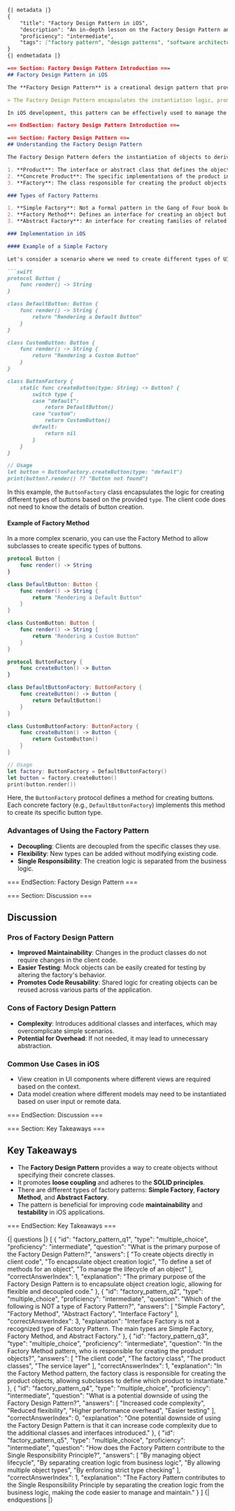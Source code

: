 ```markdown
{| metadata |}
{
    "title": "Factory Design Pattern in iOS",
    "description": "An in-depth lesson on the Factory Design Pattern and its applications in iOS development.",
    "proficiency": "intermediate",
    "tags": ["factory pattern", "design patterns", "software architecture", "ios development", "creational patterns", "object creation"]
}
{| endmetadata |}

=== Section: Factory Design Pattern Introduction ===
## Factory Design Pattern in iOS

The **Factory Design Pattern** is a creational design pattern that provides a way to create objects without specifying the exact class of the object that will be created. It is particularly useful in scenarios where the creation process is complex, or when the system needs to be decoupled from the specific classes of objects it creates. 

> The Factory Design Pattern encapsulates the instantiation logic, promoting loose coupling and enhancing code maintainability and scalability.

In iOS development, this pattern can be effectively used to manage the creation of views, models, or any other object types, ensuring that your code adheres to the **SOLID principles**.

=== EndSection: Factory Design Pattern Introduction ===

=== Section: Factory Design Pattern ===
## Understanding the Factory Design Pattern

The Factory Design Pattern defers the instantiation of objects to derived classes, allowing for more flexible code. It consists of three key components:

1. **Product**: The interface or abstract class that defines the objects created by the factory.
2. **Concrete Product**: The specific implementations of the product interface.
3. **Factory**: The class responsible for creating the product objects.

### Types of Factory Patterns

1. **Simple Factory**: Not a formal pattern in the Gang of Four book but is widely used. It encapsulates the object creation logic, providing a static method to create instances.
2. **Factory Method**: Defines an interface for creating an object but allows subclasses to alter the type of created objects.
3. **Abstract Factory**: An interface for creating families of related or dependent objects without specifying their concrete classes.

### Implementation in iOS

#### Example of a Simple Factory

Let's consider a scenario where we need to create different types of UIButtons based on the theme of the application.

```swift
protocol Button {
    func render() -> String
}

class DefaultButton: Button {
    func render() -> String {
        return "Rendering a Default Button"
    }
}

class CustomButton: Button {
    func render() -> String {
        return "Rendering a Custom Button"
    }
}

class ButtonFactory {
    static func createButton(type: String) -> Button? {
        switch type {
        case "default":
            return DefaultButton()
        case "custom":
            return CustomButton()
        default:
            return nil
        }
    }
}

// Usage
let button = ButtonFactory.createButton(type: "default")
print(button?.render() ?? "Button not found")
```

In this example, the `ButtonFactory` class encapsulates the logic for creating different types of buttons based on the provided `type`. The client code does not need to know the details of button creation.

#### Example of Factory Method

In a more complex scenario, you can use the Factory Method to allow subclasses to create specific types of buttons.

```swift
protocol Button {
    func render() -> String
}

class DefaultButton: Button {
    func render() -> String {
        return "Rendering a Default Button"
    }
}

class CustomButton: Button {
    func render() -> String {
        return "Rendering a Custom Button"
    }
}

protocol ButtonFactory {
    func createButton() -> Button
}

class DefaultButtonFactory: ButtonFactory {
    func createButton() -> Button {
        return DefaultButton()
    }
}

class CustomButtonFactory: ButtonFactory {
    func createButton() -> Button {
        return CustomButton()
    }
}

// Usage
let factory: ButtonFactory = DefaultButtonFactory()
let button = factory.createButton()
print(button.render())
```

Here, the `ButtonFactory` protocol defines a method for creating buttons. Each concrete factory (e.g., `DefaultButtonFactory`) implements this method to create its specific button type.

### Advantages of Using the Factory Pattern
- **Decoupling**: Clients are decoupled from the specific classes they use.
- **Flexibility**: New types can be added without modifying existing code.
- **Single Responsibility**: The creation logic is separated from the business logic.

=== EndSection: Factory Design Pattern ===

=== Section: Discussion ===
## Discussion

### Pros of Factory Design Pattern
- **Improved Maintainability**: Changes in the product classes do not require changes in the client code.
- **Easier Testing**: Mock objects can be easily created for testing by altering the factory's behavior.
- **Promotes Code Reusability**: Shared logic for creating objects can be reused across various parts of the application.

### Cons of Factory Design Pattern
- **Complexity**: Introduces additional classes and interfaces, which may overcomplicate simple scenarios.
- **Potential for Overhead**: If not needed, it may lead to unnecessary abstraction.

### Common Use Cases in iOS
- View creation in UI components where different views are required based on the context.
- Data model creation where different models may need to be instantiated based on user input or remote data.

=== EndSection: Discussion ===

=== Section: Key Takeaways ===
## Key Takeaways

- The **Factory Design Pattern** provides a way to create objects without specifying their concrete classes.
- It promotes **loose coupling** and adheres to the **SOLID principles**.
- There are different types of factory patterns: **Simple Factory**, **Factory Method**, and **Abstract Factory**.
- The pattern is beneficial for improving code **maintainability** and **testability** in iOS applications.

=== EndSection: Key Takeaways ===

{| questions |}
[
    {
        "id": "factory_pattern_q1",
        "type": "multiple_choice",
        "proficiency": "intermediate",
        "question": "What is the primary purpose of the Factory Design Pattern?",
        "answers": [
            "To create objects directly in client code",
            "To encapsulate object creation logic",
            "To define a set of methods for an object",
            "To manage the lifecycle of an object"
        ],
        "correctAnswerIndex": 1,
        "explanation": "The primary purpose of the Factory Design Pattern is to encapsulate object creation logic, allowing for flexible and decoupled code."
    },
    {
        "id": "factory_pattern_q2",
        "type": "multiple_choice",
        "proficiency": "intermediate",
        "question": "Which of the following is NOT a type of Factory Pattern?",
        "answers": [
            "Simple Factory",
            "Factory Method",
            "Abstract Factory",
            "Interface Factory"
        ],
        "correctAnswerIndex": 3,
        "explanation": "Interface Factory is not a recognized type of Factory Pattern. The main types are Simple Factory, Factory Method, and Abstract Factory."
    },
    {
        "id": "factory_pattern_q3",
        "type": "multiple_choice",
        "proficiency": "intermediate",
        "question": "In the Factory Method pattern, who is responsible for creating the product objects?",
        "answers": [
            "The client code",
            "The factory class",
            "The product classes",
            "The service layer"
        ],
        "correctAnswerIndex": 1,
        "explanation": "In the Factory Method pattern, the factory class is responsible for creating the product objects, allowing subclasses to define which product to instantiate."
    },
    {
        "id": "factory_pattern_q4",
        "type": "multiple_choice",
        "proficiency": "intermediate",
        "question": "What is a potential downside of using the Factory Design Pattern?",
        "answers": [
            "Increased code complexity",
            "Reduced flexibility",
            "Higher performance overhead",
            "Easier testing"
        ],
        "correctAnswerIndex": 0,
        "explanation": "One potential downside of using the Factory Design Pattern is that it can increase code complexity due to the additional classes and interfaces introduced."
    },
    {
        "id": "factory_pattern_q5",
        "type": "multiple_choice",
        "proficiency": "intermediate",
        "question": "How does the Factory Pattern contribute to the Single Responsibility Principle?",
        "answers": [
            "By managing object lifecycle",
            "By separating creation logic from business logic",
            "By allowing multiple object types",
            "By enforcing strict type checking"
        ],
        "correctAnswerIndex": 1,
        "explanation": "The Factory Pattern contributes to the Single Responsibility Principle by separating the creation logic from the business logic, making the code easier to manage and maintain."
    }
]
{| endquestions |}
```